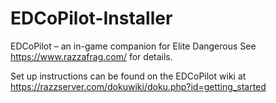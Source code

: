 # EDCoPilot-Installer
EDCoPilot – an in-game companion for Elite Dangerous
See https://www.razzafrag.com/ for details.

Set up instructions can be found on the EDCoPilot wiki at https://razzserver.com/dokuwiki/doku.php?id=getting_started
